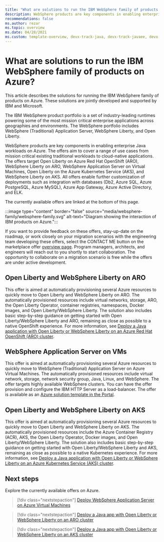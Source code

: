 ```yaml
---
title: "What are solutions to run the IBM WebSphere family of products on Azure"
description: WebSphere products are key components in enabling enterprise Java workloads on Azure. IBM and Microsoft are working on a complete set of jointly developed and supported solutions for the product family.
recommendations: false
ms.author: rezar
ms.topic: overview
ms.date: 04/28/2021
ms.custom: template-overview, devx-track-java, devx-track-javaee, devx-track-javaee-was
---
```


# What are solutions to run the IBM WebSphere family of products on Azure?

This article describes the solutions for running the IBM WebSphere family of products on Azure. These solutions are jointly developed and supported by IBM and Microsoft.

The IBM WebSphere product portfolio is a set of industry-leading runtimes powering some of the most mission critical enterprise applications across geographies and environments. The WebSphere portfolio includes WebSphere (Traditional) Application Server, WebSphere Liberty, and Open Liberty.

WebSphere products are key components in enabling enterprise Java workloads on Azure. The offers aim to cover a range of use cases from mission critical existing traditional workloads to cloud-native applications. The offers target Open Liberty on Azure Red Hat OpenShift (ARO), WebSphere Liberty on ARO, WebSphere Application Server on Virtual Machines, Open Liberty on the Azure Kubernetes Service (AKS), and WebSphere Liberty on AKS. All offers enable further customization of deployments such as integration with databases (Db2, Azure SQL, Azure PostgreSQL, Azure MySQL), Azure App Gateway, Azure Active Directory, and ELK.

The currently available offers are linked at the bottom of this page.

:::image type="content" border="false" source="media/websphere-family/websphere-family.svg" alt-text="Diagram showing the interaction of IBM products on Azure.":::

If you want to provide feedback on these offers, stay-up-date on the roadmap, or work closely on your migration scenarios with the engineering team developing these offers, select the CONTACT ME button on the marketplace offer [overview page](https://azuremarketplace.microsoft.com/marketplace/apps/ibm-usa-ny-armonk-hq-6275750-ibmcloud-aiops.2021-02-17_websphere_offerings_contact_me?tab=Overview). Program managers, architects, and engineers will reach out to you shortly to start collaboration. The opportunity to collaborate on a migration scenario is free while the offers are under active development.

## Open Liberty and WebSphere Liberty on ARO

This offer is aimed at automatically provisioning several Azure resources to quickly move to Open Liberty and WebSphere Liberty on ARO. The automatically provisioned resources include virtual networks, storage, ARO, the Open Liberty Operator, container registries, namespaces, Docker images, and Open Liberty/WebSphere Liberty. The solution also includes basic step-by-step guidance on getting started with Open Liberty/WebSphere Liberty and ARO, remaining as close as possible to a native OpenShift experience. For more information, see [Deploy a Java application with Open Liberty or WebSphere Liberty on an Azure Red Hat OpenShift (ARO) cluster](/azure/openshift/howto-deploy-java-liberty-app).

## WebSphere Application Server on VMs

This offer is aimed at automatically provisioning several Azure resources to quickly move to WebSphere (Traditional) Application Server on Azure Virtual Machines. The automatically provisioned resources include virtual network, storage, network security group, Java, Linux, and WebSphere. The offer targets highly available WebSphere clusters. You can have the offer provision and configure the IBM HTTP Server as a load-balancer. The offer is available as an [Azure solution template in the Portal](https://portal.azure.com/#create/ibm-usa-ny-armonk-hq-6275750-ibmcloud-aiops.2021-04-08-twas-clustercluster).

## Open Liberty and WebSphere Liberty on AKS

This offer is aimed at automatically provisioning several Azure resources to quickly move to Open Liberty and WebSphere Liberty on AKS. The automatically provisioned resources include the Azure Container Registry (ACR), AKS, the Open Liberty Operator, Docker images, and Open Liberty/WebSphere Liberty. The solution also includes basic step-by-step guidance on getting started with Open Liberty/WebSphere Liberty and AKS, remaining as close as possible to a native Kubernetes experience. For more information, see [Deploy a Java application with Open Liberty or WebSphere Liberty on an Azure Kubernetes Service (AKS) cluster](/azure/aks/howto-deploy-java-liberty-app).

## Next steps

Explore the currently available offers on Azure.

> [!div class="nextstepaction"]
> [Deploy WebSphere Application Server on Azure Virtual Machines](https://portal.azure.com/#create/ibm-usa-ny-armonk-hq-6275750-ibmcloud-aiops.2021-04-08-twas-clustercluster)

> [!div class="nextstepaction"]
> [Deploy a Java app with Open Liberty or WebSphere Liberty on an ARO cluster](/azure/openshift/howto-deploy-java-liberty-app)

> [!div class="nextstepaction"]
> [Deploy a Java app with Open Liberty or WebSphere Liberty on an AKS cluster](/azure/aks/howto-deploy-java-liberty-app)
